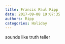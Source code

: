 ```yaml
---
title: Francis Paul Ripp
date: 2017-09-08 19:07:35
authors: Ripp
categories: Holiday
---
```


 sounds like truth teller